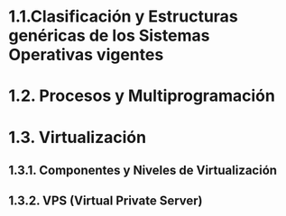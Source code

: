 # 1.1.Clasificación y Estructuras genéricas de los Sistemas Operativas vigentes  
# 1.2. Procesos y Multiprogramación  
# 1.3. Virtualización  
## 1.3.1. Componentes y Niveles de Virtualización  
## 1.3.2. VPS (Virtual Private Server)

